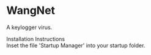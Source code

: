 # WangNet
A keylogger virus.

Installation Instructions<br>
Inset the file 'Startup Manager' into your startup folder.
